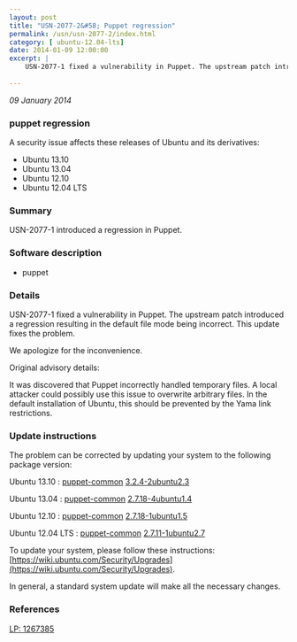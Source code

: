 ```yaml
---
layout: post
title: "USN-2077-2&#58; Puppet regression"
permalink: /usn/usn-2077-2/index.html
category: [ ubuntu-12.04-lts]
date: 2014-01-09 12:00:00
excerpt: |
    USN-2077-1 fixed a vulnerability in Puppet. The upstream patch introduced a regression resulting in the default file mode being incorrect. This update fixes the problem.
    
--- 
```

 
 

*09 January 2014*

### puppet regression

A security issue affects these releases of Ubuntu and its derivatives:

* Ubuntu 13.10
* Ubuntu 13.04
* Ubuntu 12.10
* Ubuntu 12.04 LTS

### Summary

USN-2077-1 introduced a regression in Puppet. 

### Software description

* puppet 

### Details

USN-2077-1 fixed a vulnerability in Puppet. The upstream patch introduced a regression resulting in the default file mode being incorrect. This update fixes the problem.

We apologize for the inconvenience.

Original advisory details:

 It was discovered that Puppet incorrectly handled temporary files. A local attacker could possibly use this issue to overwrite arbitrary files. In the default installation of Ubuntu, this should be prevented by the Yama link restrictions. 

### Update instructions

The problem can be corrected by updating your system to the following package version:

Ubuntu 13.10
 : [puppet-common](https://launchpad.net/ubuntu/+source/puppet) <span> [3.2.4-2ubuntu2.3](https://launchpad.net/ubuntu/+source/puppet/3.2.4-2ubuntu2.3) </span> 

Ubuntu 13.04
 : [puppet-common](https://launchpad.net/ubuntu/+source/puppet) <span> [2.7.18-4ubuntu1.4](https://launchpad.net/ubuntu/+source/puppet/2.7.18-4ubuntu1.4) </span> 

Ubuntu 12.10
 : [puppet-common](https://launchpad.net/ubuntu/+source/puppet) <span> [2.7.18-1ubuntu1.5](https://launchpad.net/ubuntu/+source/puppet/2.7.18-1ubuntu1.5) </span> 

Ubuntu 12.04 LTS
 : [puppet-common](https://launchpad.net/ubuntu/+source/puppet) <span> [2.7.11-1ubuntu2.7](https://launchpad.net/ubuntu/+source/puppet/2.7.11-1ubuntu2.7) </span> 

To update your system, please follow these instructions: [https://wiki.ubuntu.com/Security/Upgrades](https://wiki.ubuntu.com/Security/Upgrades).

In general, a standard system update will make all the necessary changes. 

### References

 
 [LP: 1267385](https://launchpad.net/bugs/1267385)
 

